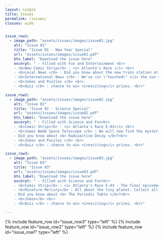 ```yaml
---
layout: single
title: Issues
permalink: /issues/
classes: wide


issue_row1:
  - image_path: "assets/issues/images/issue01.jpg"
    alt: "Issue 01"
    title: "Issue 01 - New Year Special"
    url: "assets/issues/images/issue01.pdf"
    btn_label: "Download the issue here"
    excerpt: " - Filled with Fun and Entertainment <br> 
    - <b>New Comic Strip</b> : <i> Atlanta's Race </i> <br> 
    - <b>Local News </b> : Did you know about the new train station at <i> Beaulieu </i> ? <br>
    - <b>International News </b> : We've <i> \"touched\" </i> the sun <br>
    - <b>Jokes and Puzzles </b> <br>
    - <b>Quiz </b> : chance to win <i>exciting</i> prizes. <br>"

issue_row2:
  - image_path: "assets/issues/images/issue02.jpg"
    alt: "Issue 02"
    title: "Issue 02 - Science Special"
    url: "assets/issues/images/issue02.pdf"
    btn_label: "Download the issue here"
    excerpt: " - Filled with Science and Fun<br> 
    - <b>Comic Strip</b> : <i> Atlanta's Race E-02</i> <br> 
    - <b>James Webb Space Telescope </b> : We will now find the mysteries of our Universe <br>
    - Did you know about <b> Radioactive Decay </b>?<br>
    - <b>Jokes and Puzzles </b> <br>
    - <b>Quiz </b> : chance to win <i>exciting</i> prizes. <br>"

issue_row3:
  - image_path: "assets/issues/images/issue03.jpg"
    alt: "Issue 03"
    title: "Issue 03"
    url: "assets/issues/images/issue03.pdf"
    btn_label: "Download the issue here"
    excerpt: " - Filled with Science and Fun<br> 
    - <b>Comic Strip</b> : <i> Atlanta's Race E-03 - The final episode</i> <br> 
    - <b>Minature Mercury</b> : All about the tiny planet. Collect all the cards. <br>
    - Did you know about <b> The Periodic Table </b>?<br>
    - <b>Jokes</b> <br>
    - <b>Quiz </b> : chance to win <i>exciting</i> prizes. <br>"

---
```


<style>
    .page__content .archive__item-title {
    margin-top: 0.1em;
    border-bottom: solid;
}
    .page__content p, .page__content li, .page__content dl {
    font-size: 1em;
    line-height: 1.2em;
}
    #issue-one a{
        color: #000;
        }
</style>

{% include feature_row id="issue_row3" type="left" %}
{% include feature_row id="issue_row2" type="left" %}
{% include feature_row id="issue_row1" type="left" %}
